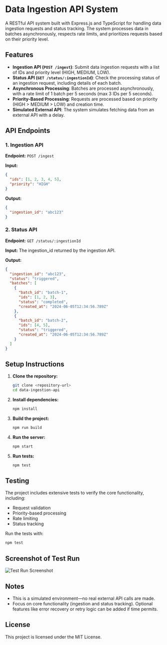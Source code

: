 # Data Ingestion API System

A RESTful API system built with Express.js and TypeScript for handling data ingestion requests and status tracking. The system processes data in batches asynchronously, respects rate limits, and prioritizes requests based on their priority level.

## Features

- **Ingestion API (`POST /ingest`)**: Submit data ingestion requests with a list of IDs and priority level (HIGH, MEDIUM, LOW).
- **Status API (`GET /status/:ingestionId`)**: Check the processing status of an ingestion request, including details of each batch.
- **Asynchronous Processing**: Batches are processed asynchronously, with a rate limit of 1 batch per 5 seconds (max 3 IDs per 5 seconds).
- **Priority-Based Processing**: Requests are processed based on priority (HIGH > MEDIUM > LOW) and creation time.
- **Simulated External API**: The system simulates fetching data from an external API with a delay.

## API Endpoints

### 1. Ingestion API

**Endpoint:** `POST /ingest`

**Input:**
```json
{
  "ids": [1, 2, 3, 4, 5],
  "priority": "HIGH"
}
```

**Output:**
```json
{
  "ingestion_id": "abc123"
}
```

### 2. Status API

**Endpoint:** `GET /status/:ingestionId`

**Input:** The ingestion_id returned by the ingestion API.

**Output:**
```json
{
  "ingestion_id": "abc123",
  "status": "triggered",
  "batches": [
    {
      "batch_id": "batch-1",
      "ids": [1, 2, 3],
      "status": "completed",
      "created_at": "2024-06-05T12:34:56.789Z"
    },
    {
      "batch_id": "batch-2",
      "ids": [4, 5],
      "status": "triggered",
      "created_at": "2024-06-05T12:34:56.789Z"
    }
  ]
}
```

## Setup Instructions

1. **Clone the repository:**
   ```bash
   git clone <repository-url>
   cd data-ingestion-api
   ```

2. **Install dependencies:**
   ```bash
   npm install
   ```

3. **Build the project:**
   ```bash
   npm run build
   ```

4. **Run the server:**
   ```bash
   npm start
   ```

5. **Run tests:**
   ```bash
   npm test
   ```

## Testing

The project includes extensive tests to verify the core functionality, including:
- Request validation
- Priority-based processing
- Rate limiting
- Status tracking

Run the tests with:
```bash
npm test
```

## Screenshot of Test Run

![Test Run Screenshot](test-run-screenshot.png)

## Notes

- This is a simulated environment—no real external API calls are made.
- Focus on core functionality (ingestion and status tracking). Optional features like error recovery or retry logic can be added if time permits.

## License

This project is licensed under the MIT License. 